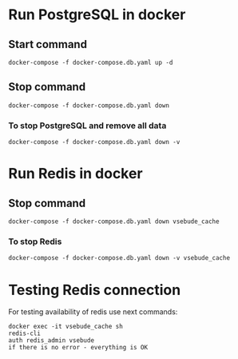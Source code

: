 # Run PostgreSQL in docker

## Start command

```
docker-compose -f docker-compose.db.yaml up -d
```

## Stop command

```
docker-compose -f docker-compose.db.yaml down
```

### To stop PostgreSQL and remove all data

```
docker-compose -f docker-compose.db.yaml down -v
```

# Run Redis in docker

## Stop command

```
docker-compose -f docker-compose.db.yaml down vsebude_cache
```

### To stop Redis

```
docker-compose -f docker-compose.db.yaml down -v vsebude_cache
```

# Testing Redis connection
For testing availability of redis use next commands:
```
docker exec -it vsebude_cache sh
redis-cli
auth redis_admin vsebude
if there is no error - everything is OK
```
